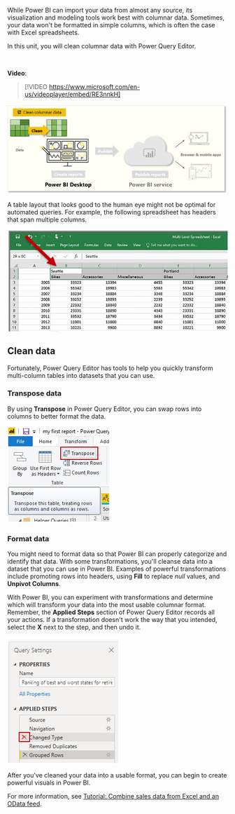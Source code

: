 While Power BI can import your data from almost any source, its visualization and modeling tools work best with columnar data. Sometimes, your data won't be formatted in simple columns, which is often the case with Excel spreadsheets. 

In this unit, you will clean columnar data with Power Query Editor.

&nbsp;

**Video**: 
> [!VIDEO https://www.microsoft.com/en-us/videoplayer/embed/RE3nnkH]

![](../media/06-power-bi-desktop-task-overview.png)

A table layout that looks good to the human eye might not be optimal for automated queries. For example, the following spreadsheet has headers that span multiple columns.

![](../media/06-power-bi-desktop-spreadsheet.png)

## Clean data

Fortunately, Power Query Editor has tools to help you quickly transform multi-column tables into datasets that you can use.

### Transpose data
By using **Transpose** in Power Query Editor, you can swap rows into columns to better format the data.

![](../media/06-power-bi-desktop-transpose.png)

### Format data
You might need to format data so that Power BI can properly categorize and identify that data. With some transformations, you'll cleanse data into a dataset that you can use in Power BI. Examples of powerful transformations include promoting rows into headers, using **Fill** to replace *null* values, and **Unpivot Columns**. 

With Power BI, you can experiment with transformations and determine which will transform your data into the most usable columnar format. Remember, the **Applied Steps** section of Power Query Editor records all your actions. If a transformation doesn't work the way that you intended, select the **X** next to the step, and then undo it.

![](../media/06-power-bi-desktop-delete-step.png)

After you've cleaned your data into a usable format, you can begin to create powerful visuals in Power BI.

For more information, see [Tutorial: Combine sales data from Excel and an OData feed](https://docs.microsoft.com/power-bi/desktop-tutorial-analyzing-sales-data-from-excel-and-an-odata-feed).
